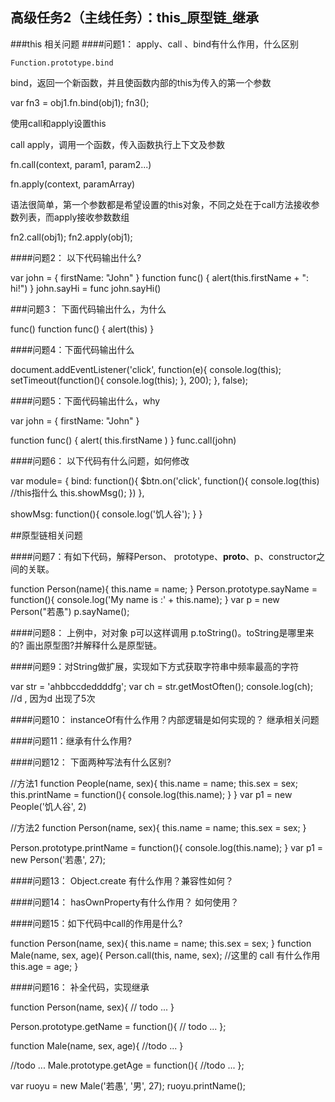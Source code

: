 ## 高级任务2（主线任务）：this_原型链_继承
###this 相关问题
####问题1： apply、call 、bind有什么作用，什么区别


`Function.prototype.bind`

bind，返回一个新函数，并且使函数内部的this为传入的第一个参数

var fn3 = obj1.fn.bind(obj1);
fn3();

使用call和apply设置this

call apply，调用一个函数，传入函数执行上下文及参数

fn.call(context, param1, param2...)

fn.apply(context, paramArray)

语法很简单，第一个参数都是希望设置的this对象，不同之处在于call方法接收参数列表，而apply接收参数数组

fn2.call(obj1);
fn2.apply(obj1);



####问题2： 以下代码输出什么?

var john = { 
  firstName: "John" 
}
function func() { 
  alert(this.firstName + ": hi!")
}
john.sayHi = func
john.sayHi()

###问题3： 下面代码输出什么，为什么

func() 
function func() { 
  alert(this)
}

####问题4：下面代码输出什么

document.addEventListener('click', function(e){
    console.log(this);
    setTimeout(function(){
        console.log(this);
    }, 200);
}, false);

####问题5：下面代码输出什么，why

var john = { 
  firstName: "John" 
}

function func() { 
  alert( this.firstName )
}
func.call(john)

####问题6： 以下代码有什么问题，如何修改

var module= {
  bind: function(){
    $btn.on('click', function(){
      console.log(this) //this指什么
      this.showMsg();
    })
  },
  
  showMsg: function(){
    console.log('饥人谷');
  }
}

##原型链相关问题

####问题7：有如下代码，解释Person、 prototype、__proto__、p、constructor之间的关联。

function Person(name){
    this.name = name;
}
Person.prototype.sayName = function(){
    console.log('My name is :' + this.name);
}
var p = new Person("若愚")
p.sayName();

####问题8： 上例中，对对象 p可以这样调用 p.toString()。toString是哪里来的? 画出原型图?并解释什么是原型链。

####问题9：对String做扩展，实现如下方式获取字符串中频率最高的字符

var str = 'ahbbccdeddddfg';
var ch = str.getMostOften();
console.log(ch); //d , 因为d 出现了5次

####问题10： instanceOf有什么作用？内部逻辑是如何实现的？
继承相关问题

####问题11：继承有什么作用?

####问题12： 下面两种写法有什么区别?

//方法1
function People(name, sex){
    this.name = name;
    this.sex = sex;
    this.printName = function(){
        console.log(this.name);
    }
}
var p1 = new People('饥人谷', 2)

//方法2
function Person(name, sex){
    this.name = name;
    this.sex = sex;
}

Person.prototype.printName = function(){
    console.log(this.name);
}
var p1 = new Person('若愚', 27);

####问题13： Object.create 有什么作用？兼容性如何？

####问题14： hasOwnProperty有什么作用？ 如何使用？

####问题15：如下代码中call的作用是什么?

function Person(name, sex){
    this.name = name;
    this.sex = sex;
}
function Male(name, sex, age){
    Person.call(this, name, sex);    //这里的 call 有什么作用
    this.age = age;
}

####问题16： 补全代码，实现继承

function Person(name, sex){
    // todo ...
}

Person.prototype.getName = function(){
    // todo ...
};    

function Male(name, sex, age){
   //todo ...
}

//todo ...
Male.prototype.getAge = function(){
    //todo ...
};

var ruoyu = new Male('若愚', '男', 27);
ruoyu.printName();